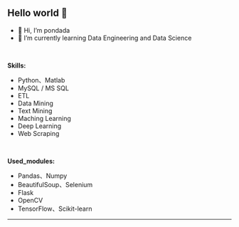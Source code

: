 

<!---
pondada/pondada is a ✨ special ✨ repository because its `README.md` (this file) appears on your GitHub profile.
You can click the Preview link to take a look at your changes.
--->

## Hello world 👋

- 👋 Hi, I’m pondada
- 🌱 I’m currently learning Data Engineering and Data Science

<br>

__Skills:__ 
  - Python、Matlab
  - MySQL / MS SQL
  - ETL
  - Data Mining
  - Text Mining
  - Maching Learning
  - Deep Learning
  - Web Scraping

<br>

__Used_modules:__ 
  - Pandas、Numpy
  - BeautifulSoup、Selenium
  - Flask
  - OpenCV
  - TensorFlow、Scikit-learn
___

<!--
**pedromlsreis/pedromlsreis** is a ✨ _special_ ✨ repository because its `README.md` (this file) appears on your GitHub profile.

Here are some ideas to get you started:

- 🔭 I’m currently working on ...
- 🌱 I’m currently learning ...
- 👯 I’m looking to collaborate on ...
- 🤔 I’m looking for help with ...
- 💬 Ask me about ...
- 📫 How to reach me: ...
- 😄 Pronouns: ...
- ⚡ Fun fact: ...
-->

